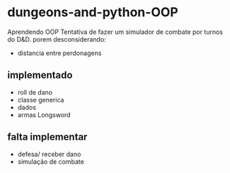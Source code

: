 ﻿# dungeons-and-python-OOP
Aprendendo OOP
Tentativa de fazer um simulador de combate por turnos do D&D. porem desconsiderando:
- distancia entre perdonagens

## implementado
- roll de dano
- classe generica
- dados
- armas Longsword

## falta implementar 
- defesa/ receber dano
- simulação de combate
